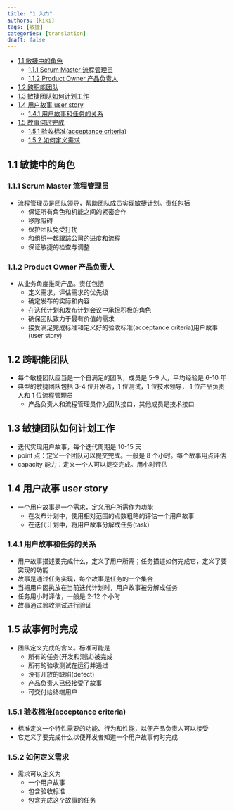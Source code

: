 ```yaml
---
title: "1 入门"
authors: [kiki]
tags: [敏捷]
categories: [translation]
draft: false
---
```


- [1.1 敏捷中的角色](#11-%e6%95%8f%e6%8d%b7%e4%b8%ad%e7%9a%84%e8%a7%92%e8%89%b2)
  - [1.1.1 Scrum Master 流程管理员](#111-scrum-master-%e6%b5%81%e7%a8%8b%e7%ae%a1%e7%90%86%e5%91%98)
  - [1.1.2 Product Owner 产品负责人](#112-product-owner-%e4%ba%a7%e5%93%81%e8%b4%9f%e8%b4%a3%e4%ba%ba)
- [1.2 跨职能团队](#12-%e8%b7%a8%e8%81%8c%e8%83%bd%e5%9b%a2%e9%98%9f)
- [1.3 敏捷团队如何计划工作](#13-%e6%95%8f%e6%8d%b7%e5%9b%a2%e9%98%9f%e5%a6%82%e4%bd%95%e8%ae%a1%e5%88%92%e5%b7%a5%e4%bd%9c)
- [1.4 用户故事 user story](#14-%e7%94%a8%e6%88%b7%e6%95%85%e4%ba%8b-user-story)
  - [1.4.1 用户故事和任务的关系](#141-%e7%94%a8%e6%88%b7%e6%95%85%e4%ba%8b%e5%92%8c%e4%bb%bb%e5%8a%a1%e7%9a%84%e5%85%b3%e7%b3%bb)
- [1.5 故事何时完成](#15-%e6%95%85%e4%ba%8b%e4%bd%95%e6%97%b6%e5%ae%8c%e6%88%90)
  - [1.5.1 验收标准(acceptance criteria)](#151-%e9%aa%8c%e6%94%b6%e6%a0%87%e5%87%86acceptance-criteria)
  - [1.5.2 如何定义需求](#152-%e5%a6%82%e4%bd%95%e5%ae%9a%e4%b9%89%e9%9c%80%e6%b1%82)

## 1.1 敏捷中的角色

### 1.1.1 Scrum Master 流程管理员

- 流程管理员是团队领导，帮助团队成员实现敏捷计划。责任包括
  - 保证所有角色和机能之间的紧密合作
  - 移除阻碍
  - 保护团队免受打扰
  - 和组织一起跟踪公司的进度和流程
  - 保证敏捷的检查与调整

### 1.1.2 Product Owner 产品负责人

- 从业务角度推动产品。责任包括
  - 定义需求，评估需求的优先级
  - 确定发布的实际和内容
  - 在迭代计划和发布计划会议中承担积极的角色
  - 确保团队致力于最有价值的需求
  - 接受满足完成标准和定义好的验收标准(acceptance criteria)用户故事(user story)

## 1.2 跨职能团队

- 每个敏捷团队应当是一个自满足的团队，成员是 5-9 人，平均经验是 6-10 年
- 典型的敏捷团队包括 3-4 位开发者，1 位测试，1 位技术领导， 1 位产品负责人和 1 位流程管理员
  - 产品负责人和流程管理员作为团队接口，其他成员是技术接口

## 1.3 敏捷团队如何计划工作

- 迭代实现用户故事，每个迭代周期是 10-15 天
- point 点：定义一个团队可以提交完成。一般是 8 个小时。每个故事用点评估
- capacity 能力：定义一个人可以提交完成。用小时评估

## 1.4 用户故事 user story

- 一个用户故事是一个需求，定义用户所需作为功能
  - 在发布计划中，使用相对范围的点数粗略的评估一个用户故事
  - 在迭代计划中，将用户故事分解成任务(task)

### 1.4.1 用户故事和任务的关系

- 用户故事描述要完成什么，定义了用户所需；任务描述如何完成它，定义了要实现的功能
- 故事是通过任务实现，每个故事是任务的一个集合
- 当把用户固执放在当前迭代计划时，用户故事被分解成任务
- 任务用小时评估，一般是 2-12 个小时
- 故事通过验收测试进行验证

## 1.5 故事何时完成

- 团队定义完成的含义。标准可能是
  - 所有的任务(开发和测试)被完成
  - 所有的验收测试在运行并通过
  - 没有开放的缺陷(defect)
  - 产品负责人已经接受了故事
  - 可交付给终端用户

### 1.5.1  验收标准(acceptance criteria)

- 标准定义一个特性需要的功能、行为和性能，以便产品负责人可以接受
- 它定义了要完成什么以便开发者知道一个用户故事何时完成

### 1.5.2 如何定义需求

- 需求可以定义为
  - 一个用户故事
  - 包含验收标准
  - 包含完成这个故事的任务
